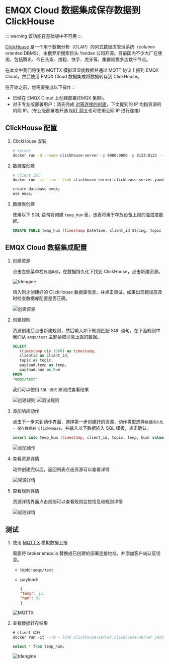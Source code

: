 # EMQX Cloud 数据集成保存数据到 ClickHouse

::: warning
该功能在基础版中不可用
:::

[ClickHouse](https://clickhouse.com/docs/zh/) 是一个用于数据分析（OLAP）的列式数据库管理系统（column-oriented DBMS），由俄罗斯搜索巨头 Yandex 公司开源。目前国内不少大厂在使用，包括腾讯、今日头条、携程、快手、虎牙等，集群规模多达数千节点。

在本文中我们将使用 MQTTX 模拟温湿度数据并通过 MQTT 协议上报到 EMQX Cloud，然后使用 EMQX Cloud 数据集成将数据转存到 ClickHouse。

在开始之前，您需要完成以下操作：

* 已经在 EMQX Cloud 上创建部署(EMQX 集群)。
* 对于专业版部署用户：请先完成 [对等连接的创建](../deployments/vpc_peering.md)，下文提到的 IP 均指资源的内网 IP。(专业版部署若开通 [NAT 网关](../vas/nat-gateway.md)也可使用公网 IP 进行连接）

## ClickHouse 配置

1. ClickHouse 安装

   ```bash
   # server
   docker run -d --name clickhouse-server -p 9000:9000 -p 8123:8123 --ulimit nofile=262144:262144 -v=/opt/clickhouse:/var/lib/clickhouse yandex/clickhouse-server
   ```

2. 数据库创建

   ```bash
   # client 运行
   docker run -it --rm --link clickhouse-server:clickhouse-server yandex/clickhouse-client --host clickhouse-server
   
   create database emqx;
   use emqx;
   ```

3. 数据表创建

   使用以下 SQL 语句将创建 `temp_hum` 表，该表将用于存放设备上报的温湿度数据。

   ```sql
   CREATE TABLE temp_hum (timestamp DateTime, client_id String, topic String, temp Float32, hum Float32) ENGINE = MergeTree() PARTITION BY toYYYYMM(timestamp) ORDER BY (timestamp);
   ```

## EMQX Cloud 数据集成配置

1. 创建资源

   点击左侧菜单栏`数据集成`，在数据持久化下找到 ClickHouse，点击新建资源。

   ![tdengine](./_assets/data_integration_clickhouse.png)

   填入刚才创建好的 ClickHouse 数据库信息，并点击测试，如果出现错误应及时检查数据库配置是否正确。

   ![创建资源](./_assets/clickhouse_resource.png)

2. 创建规则

   资源创建后点击新建规则，然后输入如下规则匹配 SQL 语句。在下面规则中我们从 `emqx/test` 主题读取消息上报的数据。

   ```sql
   SELECT
      (timestamp div 1000) as timestamp,
      clientid as client_id,
      topic as topic,
      payload.temp as temp,
      payload.hum as hum
   FROM
   "emqx/test"
   ```

   我们可以使用 `SQL 测试` 来测试查看结果

   ![创建规则](./_assets/clickhouse_rule_1.png)
   ![测试规则](./_assets/clickhouse_rule_2.png)

3. 添加响应动作

   点击下一步来到动作界面，选择第一步创建好的资源，动作类型选择`数据持久化 - 保存数据到 ClickHouse`，并输入以下数据插入 SQL 模板，点击确认。

   ```sql
   insert into temp_hum (timestamp, client_id, topic, temp, hum) values (${timestamp}, '${client_id}', '${topic}', ${temp}, ${hum})
   ```

   ![添加动作](./_assets/clickhouse_action.png)

4. 查看资源详情

   动作创建完以后，返回列表点击资源可以查看详情

   ![资源详情](./_assets/clickhouse_resource_details.png)

5. 查看规则详情

   资源详情界面点击规则可以查看规则监控信息和规则详情

   ![规则详情](./_assets/clickhouse_rule_details.png)

## 测试

1. 使用 [MQTT X](https://mqttx.app/) 模拟数据上报

   需要将 broker.emqx.io 替换成已创建的部署连接地址，并添加客户端认证信息。
    * topic: `emqx/test`
    * payload:

      ```json
      {
      "temp": 23,
      "hum": 52
      }
      ```

   ![MQTTX](./_assets/clickhouse_mqttx.png)

2. 查看数据转存结果

   ```sql
   # client 运行
   docker run -it --rm --link clickhouse-server:clickhouse-server yandex/clickhouse-client --host clickhouse-server
   
   select * from temp_hum;
   ```
   ![tdengine](./_assets/clickhouse_result.png)
